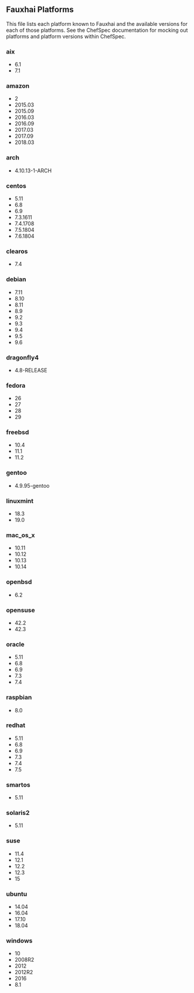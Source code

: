 ## Fauxhai Platforms

This file lists each platform known to Fauxhai and the available versions for each of those platforms. See the ChefSpec documentation for mocking out platforms and platform versions within ChefSpec.

### aix

  - 6.1
  - 7.1

### amazon

  - 2
  - 2015.03
  - 2015.09
  - 2016.03
  - 2016.09
  - 2017.03
  - 2017.09
  - 2018.03

### arch

  - 4.10.13-1-ARCH

### centos

  - 5.11
  - 6.8
  - 6.9
  - 7.3.1611
  - 7.4.1708
  - 7.5.1804
  - 7.6.1804

### clearos

  - 7.4

### debian

  - 7.11
  - 8.10
  - 8.11
  - 8.9
  - 9.2
  - 9.3
  - 9.4
  - 9.5
  - 9.6

### dragonfly4

  - 4.8-RELEASE

### fedora

  - 26
  - 27
  - 28
  - 29

### freebsd

  - 10.4
  - 11.1
  - 11.2

### gentoo

  - 4.9.95-gentoo

### linuxmint

  - 18.3
  - 19.0

### mac_os_x

  - 10.11
  - 10.12
  - 10.13
  - 10.14

### openbsd

  - 6.2

### opensuse

  - 42.2
  - 42.3

### oracle

  - 5.11
  - 6.8
  - 6.9
  - 7.3
  - 7.4

### raspbian

  - 8.0

### redhat

  - 5.11
  - 6.8
  - 6.9
  - 7.3
  - 7.4
  - 7.5

### smartos

  - 5.11

### solaris2

  - 5.11

### suse

  - 11.4
  - 12.1
  - 12.2
  - 12.3
  - 15

### ubuntu

  - 14.04
  - 16.04
  - 17.10
  - 18.04

### windows

  - 10
  - 2008R2
  - 2012
  - 2012R2
  - 2016
  - 8.1
